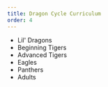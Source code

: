 ```yaml
---
title: Dragon Cycle Curriculum
order: 4
---
```



* Lil' Dragons
* Beginning Tigers
* Advanced Tigers
* Eagles
* Panthers
* Adults